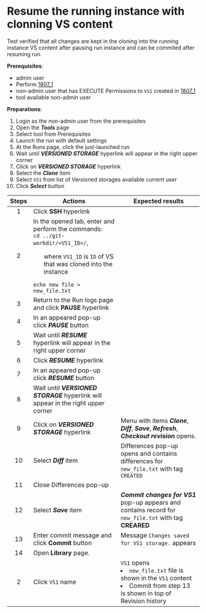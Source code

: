 # Resume the running instance with clonning VS content
Test verified that all changes are kept in the cloning into the running instance VS content after pausing run instance and can be commited after resuming run.

**Prerequisites**:
- admin user
- Perform [1807_1](1807_1.md)
- non-admin user that has EXECUTE Permissions to `VS1` created in [1807_1](1807_1.md)
- tool available non-admin user

**Preparations**:

1. Login as the non-admin user from the prerequisites
2. Open the ***Tools*** page
3. Select tool from Prerequisites
4. Launch the run with default settings
5. At the Runs page, click the just-launched run
6. Wait until ***VERSIONED STORAGE*** hyperlink will appear in the right upper corner
7. Click on ***VERSIONED STORAGE*** hyperlink
8. Select the ***Clone*** item
9. Select `VS1` from list of Versioned storages available current user
10. Click ***Select*** button

| Steps | Actions | Expected results |
| :---: | --- | --- |
| 1 | Click **SSH** hyperlink | |
| 2 | In the opened tab, enter and perform the commands: <br>`cd ../git-workdir/<VS1_ID>/`, <ul> where `VS1_ID` is `ID` of VS that was cloned into the instance </ul> `echo new file > new_file.txt`|  |
| 3 | Return to the Run logs page and click **PAUSE** hyperlink | |
| 4 | In an appeared pop-up click ***PAUSE*** button | |
| 5 | Wait until ***RESUME*** hyperlink will appear in the right upper corner | |
| 6 | Click ***RESUME*** hyperlink
| 7 | In an appeared pop-up click ***RESUME*** button | |
| 8 | Wait until ***VERSIONED STORAGE*** hyperlink will appear in the right upper corner | |
| 9 | Click on ***VERSIONED STORAGE*** hyperlink | Menu with items ***Clone***, ***Diff***, ***Save***, ***Refresh***, ***Checkout revision*** opens. |
| 10 | Select ***Diff*** item | Differences pop-up opens and contains differences for `new_file.txt` with tag `CREATED`  |
| 11 | Close Differences pop-up | |
| 12 | Select ***Save*** item | ***Commit changes for VS1*** pop-up appears and contains record for `new_file.txt` with tag **CREARED**|
| 13 | Enter commit message and click **Commit** button | Message `Changes saved for VS1 storage.` appears |
| 14 | Open **Library** page. | |
| 2 | Click `VS1` name | `VS1` opens <li> `new_file.txt` file is shown in the `VS1` content </li><li> Commit from step 13 is shown in top of Revision history |